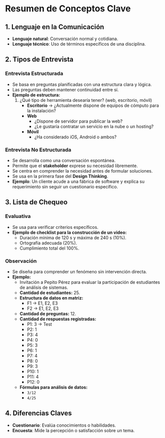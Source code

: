 # Resumen de Conceptos Clave

## 1. Lenguaje en la Comunicación
- **Lenguaje natural**: Conversación normal y cotidiana.
- **Lenguaje técnico**: Uso de términos específicos de una disciplina.

## 2. Tipos de Entrevista
### Entrevista Estructurada
- Se basa en preguntas planificadas con una estructura clara y lógica.
- Las preguntas deben mantener continuidad entre sí.
- **Ejemplo de estructura:**
  1. ¿Qué tipo de herramienta desearía tener? (web, escritorio, móvil)  
     - **Escritorio** → ¿Actualmente dispone de equipos de cómputo para la instalación?  
     - **Web**  
       - ¿Dispone de servidor para publicar la web?  
       - ¿Le gustaría contratar un servicio en la nube o un hosting?  
     - **Móvil**  
       - ¿Ha considerado iOS, Android o ambos?  

### Entrevista No Estructurada
- Se desarrolla como una conversación espontánea.
- Permite que el **stakeholder** exprese su necesidad libremente.
- Se centra en comprender la necesidad antes de formular soluciones.
- Se usa en la primera fase del **Design Thinking**.
- **Ejemplo**: Un cliente acude a una fábrica de software y explica su requerimiento sin seguir un cuestionario específico.

## 3. Lista de Chequeo
### Evaluativa
- Se usa para verificar criterios específicos.
- **Ejemplo de checklist para la construcción de un video:**
  - Duración mínima de 120 s y máxima de 240 s (10%).
  - Ortografía adecuada (20%).
  - Cumplimiento total del 100%.

### Observación
- Se diseña para comprender un fenómeno sin intervención directa.
- **Ejemplo:**
  - Invitación a Pepito Pérez para evaluar la participación de estudiantes de análisis de sistemas.
  - **Cantidad de estudiantes:** 25.
  - **Estructura de datos en matriz:**
    - F1 → E1, E2, E3
    - F2 → E1, E2, E3
  - **Cantidad de preguntas:** 12.
  - **Cantidad de respuestas registradas:**
    - P1: 3 → Test
    - P2: 1
    - P3: 4
    - P4: 0
    - P5: 3
    - P6: 1
    - P7: 4
    - P8: 0
    - P9: 3
    - P10: 1
    - P11: 4
    - P12: 0
  - **Fórmulas para análisis de datos:**
    - `3/12`
    - `4/25`

## 4. Diferencias Claves
- **Cuestionario**: Evalúa conocimientos o habilidades.
- **Encuesta**: Mide la percepción o satisfacción sobre un tema.
